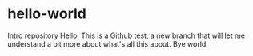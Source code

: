 # hello-world
Intro repository
Hello. This is a Github test, a new branch that will let me understand a bit more about what's all this about. 
Bye world
